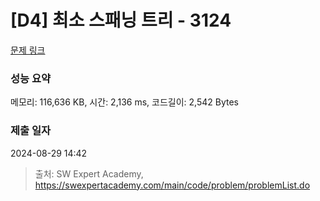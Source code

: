 # [D4] 최소 스패닝 트리 - 3124 

[문제 링크](https://swexpertacademy.com/main/code/problem/problemDetail.do?contestProbId=AV_mSnmKUckDFAWb) 

### 성능 요약

메모리: 116,636 KB, 시간: 2,136 ms, 코드길이: 2,542 Bytes

### 제출 일자

2024-08-29 14:42



> 출처: SW Expert Academy, https://swexpertacademy.com/main/code/problem/problemList.do